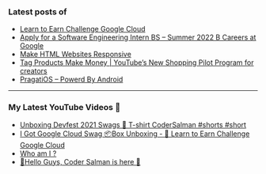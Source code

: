 ### Latest posts of 
<!-- BLOG-POST-LIST:START -->
- [Learn to Earn Challenge Google Cloud](https://thetechtopics.com/google/learn-to-earn-challenge-google-cloud/)
- [Apply for a Software Engineering Intern BS – Summer 2022 B Careers at Google](https://thetechtopics.com/google/apply-for-a-software-engineering-intern-bs-summer-2022-b-careers-at-google/)
- [Make HTML Websites Responsive](https://blog.codersalman.me/make-html-websites-responsive)
- [Tag Products Make Money | YouTube’s New Shopping Pilot Program for creators](https://thetechtopics.com/youtube/tag-products-make-money-youtube-new-shopping-pilot-program-for-creators/)
- [PragatiOS – Powerd By Android](https://thetechtopics.com/tech-updates/pragatios-powerd-by-android/)
<!-- BLOG-POST-LIST:END -->

<hr>

### My Latest YouTube Videos 🌱
<!-- YOUTUBE:START -->
- [Unboxing Devfest 2021 Swags  🎉  T-shirt  CoderSalman #shorts #short](https://www.youtube.com/watch?v=_R-d2t0wUFk)
- [I Got Google Cloud Swag 📦Box Unboxing - 🎉 Learn to Earn Challenge Google Cloud ](https://www.youtube.com/watch?v=SzW-XqDf4EY)
- [Who am I ? ](https://www.youtube.com/watch?v=MpizTuUpH30)
- [👋Hello Guys, Coder Salman is here 🚀](https://www.youtube.com/watch?v=1LCjCbuz9Ro)
<!-- YOUTUBE:END -->
